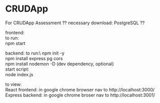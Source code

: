 # CRUDApp
For CRUDApp Assessment
?? necessary download: PostgreSQL ??

frontend:\
to run:\
 npm start

backend:
to run:\ 
 npm init -y\
 npm install express pg cors\
 npm install nodemon -D (dev dependency, optional)\
start script:\
 node index.js

to view:\
React frontend: in google chrome browser nav to http://localhost:3000/ \
Express backend: in google chrome broser nav to http://localhost:3001/